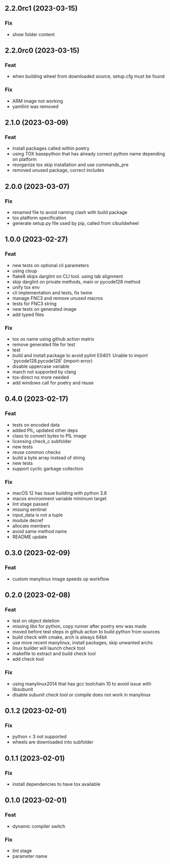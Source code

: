 ## 2.2.0rc1 (2023-03-15)

### Fix

- show folder content

## 2.2.0rc0 (2023-03-15)

### Feat

- when building wheel from downloaded source, setup.cfg must be found

### Fix

- ARM image not working
- yamllint was removed

## 2.1.0 (2023-03-09)

### Feat

- install packages called within poetry
- using TOX basepython that has already correct python name depending on platform
- reorganize tox skip installation and use commands_pre
- removed unused package, correct includes

## 2.0.0 (2023-03-07)

### Fix

- renamed file to avoid naming clash with build package
- tox platform specification
- generate setup.py file used by pip, called from cibuildwheel

## 1.0.0 (2023-02-27)

### Feat

- new tests on optional cli parameters
- using cloup
- flake8 skips darglint on CLI tool. using tab alignment
- skip darglint on private methods, main or pycode128 method
- unify tox env
- cli implementation and tests, fix twine
- manage FNC3 and remove unused macros
- tests for FNC3 string
- new tests on generated image
- add typed files

### Fix

- tox os name using github action matrix
- remove generated file for test
- test
- build and install package to avoid pylint E0401: Unable to import 'pycode128.pycode128' (import-error)
- disable uppercase variable
- march not supported by clang
- tox-direct no more needed
- add windows call for poetry and reuse

## 0.4.0 (2023-02-17)

### Feat

- tests on encoded data
- added PIL, updated other deps
- class to convert bytes to PIL image
- licensing check_c subfolder
- new tests
- reuse common checks
- build a byte array instead of string
- new tests
- support cyclic garbage collection

### Fix

- macOS 12 has issue building with python 3.8
- macos environment variable minimum target
- lint stage passed
- missing sentinel
- input_data is not a tuple
- module decref
- allocate members
- avoid same method name
- README update

## 0.3.0 (2023-02-09)

### Feat

- custom manylinux image speeds up workflow

## 0.2.0 (2023-02-08)

### Feat

- test on object deletion
- missing libs for python, copy runner after poetry env was made
- moved before test steps in github action to build python from sources
- build check with cmake, arch is always 64bit
- use more recent manylinux, install packages, skip unwanted archs
- linux builder will launch check tool
- makefile to extract and build check tool
- add check tool

### Fix

- using manylinux2014 that has gcc toolchain 10 to avoid issue with libsubunit
- disable subunit check tool or compile does not work in manylinux

## 0.1.2 (2023-02-01)

### Fix

- python < 3 not supported
- wheels are downloaded into subfolder

## 0.1.1 (2023-02-01)

### Fix

- install dependencies to have tox available

## 0.1.0 (2023-02-01)

### Feat

- dynamic compiler switch

### Fix

- lint stage
- parameter name
